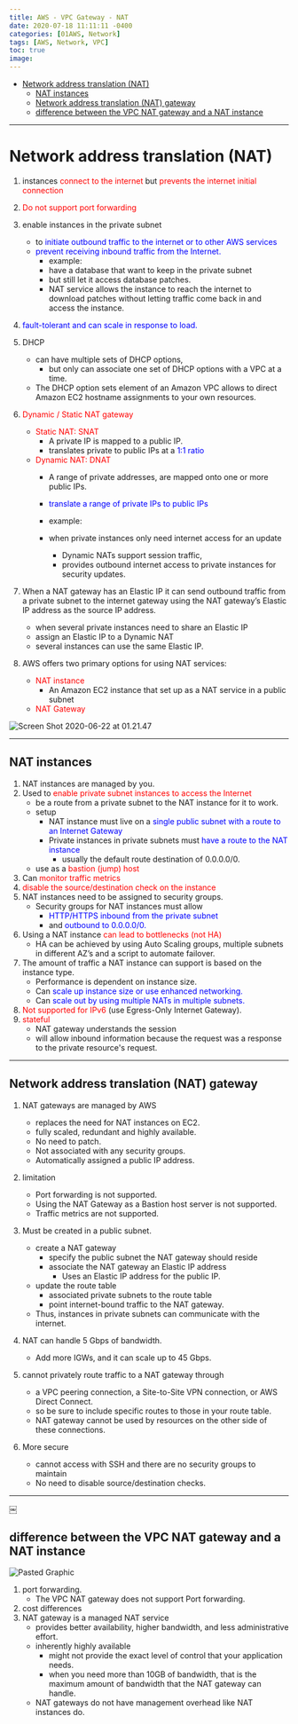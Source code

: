 ```yaml
---
title: AWS - VPC Gateway - NAT
date: 2020-07-18 11:11:11 -0400
categories: [01AWS, Network]
tags: [AWS, Network, VPC]
toc: true
image:
---
```


- [Network address translation (NAT)](#network-address-translation-nat)
  - [NAT instances](#nat-instances)
  - [Network address translation (NAT) gateway](#network-address-translation-nat-gateway)
  - [difference between the VPC NAT gateway and a NAT instance](#difference-between-the-vpc-nat-gateway-and-a-nat-instance)

---

# Network address translation (NAT)

1. instances <font color=red> connect to the internet </font> but <font color=red> prevents the internet initial connection </font>
2. <font color=red> Do not support port forwarding </font>


3. enable instances in the private subnet
   - to <font color=blue> initiate outbound traffic to the internet or to other AWS services </font>
   - <font color=blue> prevent receiving inbound traffic from the Internet. </font>
     - example:
     - have a database that want to keep in the private subnet
     - but still let it access database patches.
     - NAT service allows the instance to reach the internet to download patches without letting traffic come back in and access the instance.

4. <font color=blue> fault-tolerant and can scale in response to load. </font>

5. DHCP
   - can have multiple sets of DHCP options,
     - but only can associate one set of DHCP options with a VPC at a time.
   - The DHCP option sets element of an Amazon VPC allows to direct Amazon EC2 hostname assignments to your own resources.

6. <font color=red> Dynamic / Static NAT gateway </font>
   - <font color=red> Static NAT: SNAT </font>
     - A private IP is mapped to a public IP. 
     - translates private to public IPs at a <font color=blue> 1:1 ratio </font>  
   - <font color=red> Dynamic NAT: DNAT </font>
     - A range of private addresses, are mapped onto one or more public IPs.
     - <font color=blue> translate a range of private IPs to public IPs </font>
     - example:

     - when private instances only need internet access for an update
       - Dynamic NATs support session traffic,
       - provides outbound internet access to private instances for security updates.

7. When a NAT gateway has an Elastic IP it can send outbound traffic from a private subnet to the internet gateway using the NAT gateway’s Elastic IP address as the source IP address.
   - when several private instances need to share an Elastic IP
   - assign an Elastic IP to a Dynamic NAT
   - several instances can use the same Elastic IP.

8. AWS offers two primary options for using NAT services:
   - <font color=red> NAT instance </font>
     - An Amazon EC2 instance that set up as a NAT service in a public subnet
   - <font color=red> NAT Gateway </font>

![Screen Shot 2020-06-22 at 01.21.47](https://i.imgur.com/5iVOvIL.png)

---

## NAT instances

1. NAT instances are managed by you.
1. Used to <font color=red> enable private subnet instances to access the Internet </font>
   - be a route from a private subnet to the NAT instance for it to work.
   - setup
     - NAT instance must live on a <font color=blue> single public subnet with a route to an Internet Gateway </font>
     - Private instances in private subnets must <font color=blue> have a route to the NAT instance </font>
       - usually the default route destination of 0.0.0.0/0.
   - use as a <font color=red> bastion (jump) host </font>
2. Can <font color=red> monitor traffic metrics </font>
3. <font color=red> disable the source/destination check on the instance </font>
4. NAT instances need to be assigned to security groups.
   - Security groups for NAT instances must allow
     - <font color=blue> HTTP/HTTPS inbound from the private subnet </font>
     - and <font color=blue> outbound to 0.0.0.0/0. </font>
5. Using a NAT instance <font color=red> can lead to bottlenecks (not HA) </font>
   - HA can be achieved by using Auto Scaling groups, multiple subnets in different AZ’s and a script to automate failover.
6. The amount of traffic a NAT instance can support is based on the instance type.
   - Performance is dependent on instance size.
   - Can <font color=blue> scale up instance size or use enhanced networking. </font>
   - Can <font color=blue> scale out by using multiple NATs in multiple subnets. </font>
7. <font color=red> Not supported for IPv6 </font> (use Egress-Only Internet Gateway).
8. <font color=red> stateful </font>
   - NAT gateway understands the session
   - will allow inbound information because the request was a response to the private resource's request.


---

## Network address translation (NAT) gateway

1. NAT gateways are managed by AWS
   - replaces the need for NAT instances on EC2.
   - fully scaled, redundant and highly available.
   - No need to patch.
   - Not associated with any security groups.
   - Automatically assigned a public IP address.

2. limitation
   - Port forwarding is not supported.
   - Using the NAT Gateway as a Bastion host server is not supported.
   - Traffic metrics are not supported.

3. Must be created in a public subnet.
   - create a NAT gateway
     - specify the public subnet the NAT gateway should reside
     - associate the NAT gateway an Elastic IP address
       - Uses an Elastic IP address for the public IP.
   - update the route table
     - associated private subnets to the route table
     - point internet-bound traffic to the NAT gateway.
   - Thus, instances in private subnets can communicate with the internet.

4. NAT can handle 5 Gbps of bandwidth.
   - Add more IGWs, and it can scale up to 45 Gbps.

5. cannot privately route traffic to a NAT gateway through
   - a VPC peering connection, a Site-to-Site VPN connection, or AWS Direct Connect.
   - so be sure to include specific routes to those in your route table.
   - NAT gateway cannot be used by resources on the other side of these connections.


6. More secure
   - cannot access with SSH and there are no security groups to maintain
   - No need to disable source/destination checks.


---
￼
## difference between the VPC NAT gateway and a NAT instance

![Pasted Graphic](https://i.imgur.com/j0mIsQF.jpg)


1. port forwarding.
   - The VPC NAT gateway does not support Port forwarding.
2. cost differences
3. NAT gateway is a managed NAT service
   - provides better availability, higher bandwidth, and less administrative effort.
   - inherently highly available
     - might not provide the exact level of control that your application needs.
     - when you need more than 10GB of bandwidth, that is the maximum amount of bandwidth that the NAT gateway can handle.
   - NAT gateways do not have management overhead like NAT instances do.


